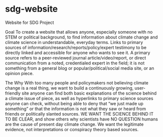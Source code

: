 # sdg-website
Website for SDG Project

Goal
To create a website that allows anyone, especially someone with no STEM or political background, to find information about climate change and climate science in understandable, everyday terms. Links to primary sources of information/research/reports/policy/expert testimony to be directly linked and accessible for anyone who wants to see it. A primary source refers to a peer-reviewed journal article/video/report, or direct communication from a noted, credentialed expert in the field; it is not something from a general blog or popular/political/social media site, or an opinion piece. 

The Why
With too many people and policymakers not believing climate change is a real thing, we want to build a continuously growing, user-friendly site anyone can find both basic explanations of the science behind a climate issue of piece, as well as hyperlinks to primary science sources anyone can check, without being able to deny that “we just made up something” or that the information is not what they saw or heard from friends or politically slanted sources. WE WANT THE SCIENCE BEHIND IT TO BE CLEAR, and show others why scientists have NO QUESTION humans are the cause of present day climate change. We want the legitimate evidence, not interpretations or conspiracy theory based sources.

